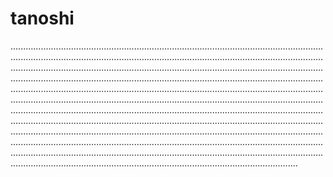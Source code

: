 # tanoshi
......................................................................................................................................................................................................................................................................................................................................................................................................................................................................................................................................................................................................................................................................................................................................................................................................................................................................................................................................................................................................................................................................................................................................................................................................................................................................................................................................................................................................................................................................................................................................